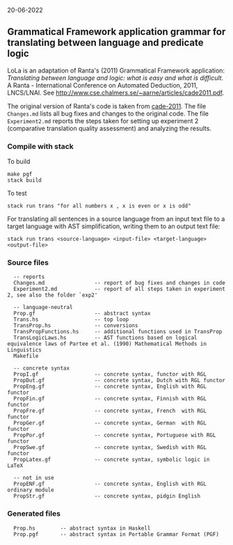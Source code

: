 20-06-2022

## Grammatical Framework application grammar for translating between language and predicate logic

LoLa is an adaptation of Ranta's (2011) Grammatical Framework application:
_Translating between language and logic: what is easy and what is difficult._
A Ranta - International Conference on Automated Deduction, 2011, LNCS/LNAI. See http://www.cse.chalmers.se/~aarne/articles/cade2011.pdf.

The original version of Ranta's code is taken from [cade-2011](https://github.com/GrammaticalFramework/gf-contrib/tree/master/cade-2011). The file `Changes.md` lists all bug fixes and changes to the original code. The file `Experiment2.md` reports the steps taken for setting up experiment 2 (comparative translation quality assessment) and analyzing the results.

### Compile with stack

To build

    make pgf
    stack build

To test

    stack run trans "for all numbers x , x is even or x is odd"

For translating all sentences in a source language from an input text file to a target language with AST simplification, writing them to an output text file:

    stack run trans <source-language> <input-file> <target-language> <output-file>
    

### Source files

```
  -- reports
  Changes.md                -- report of bug fixes and changes in code
  Experiment2.md            -- report of all steps taken in experiment 2, see also the folder `exp2'
  
  -- language-neutral
  Prop.gf                   -- abstract syntax
  Trans.hs                  -- top loop
  TransProp.hs              -- conversions
  TransPropFunctions.hs     -- additional functions used in TransProp
  TransLogicLaws.hs         -- AST functions based on logical equivalence laws of Partee et al. (1990) Mathematical Methods in Linguistics
  Makefile

  -- concrete syntax
  PropI.gf                  -- concrete syntax, functor with RGL
  PropDut.gf	            -- concrete syntax, Dutch with RGL functor
  PropEng.gf                -- concrete syntax, English with RGL functor
  PropFin.gf                -- concrete syntax, Finnish with RGL functor
  PropFre.gf                -- concrete syntax, French  with RGL functor
  PropGer.gf                -- concrete syntax, German  with RGL functor
  PropPor.gf                -- concrete syntax, Portuguese with RGL functor
  PropSwe.gf                -- concrete syntax, Swedish with RGL functor
  PropLatex.gf              -- concrete syntax, symbolic logic in LaTeX

  -- not in use
  PropENF.gf                -- concrete syntax, English with RGL ordinary module
  PropStr.gf                -- concrete syntax, pidgin English
```

### Generated files

```
  Prop.hs        -- abstract syntax in Haskell
  Prop.pgf       -- abstract syntax in Portable Grammar Format (PGF)

```
